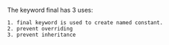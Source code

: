 The keyword final has 3 uses:
    
    1. final keyword is used to create named constant.
    2. prevent overriding
    3. prevent inheritance